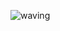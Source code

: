 ![waving](https://capsule-render.vercel.app/api?type=waving&height=200&text=Kym%20Cat%20GitHub&fontAlign=50&fontAlignY=40&color=gradient)
